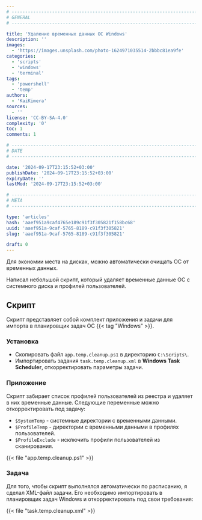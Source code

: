 ```yaml
---
# -------------------------------------------------------------------------------------------------------------------- #
# GENERAL
# -------------------------------------------------------------------------------------------------------------------- #

title: 'Удаление временных данных ОС Windows'
description: ''
images:
  - 'https://images.unsplash.com/photo-1624971035514-2bbbc81ea9fe'
categories:
  - 'scripts'
  - 'windows'
  - 'terminal'
tags:
  - 'powershell'
  - 'temp'
authors:
  - 'KaiKimera'
sources:
  - ''
license: 'CC-BY-SA-4.0'
complexity: '0'
toc: 1
comments: 1

# -------------------------------------------------------------------------------------------------------------------- #
# DATE
# -------------------------------------------------------------------------------------------------------------------- #

date: '2024-09-17T23:15:52+03:00'
publishDate: '2024-09-17T23:15:52+03:00'
expiryDate: ''
lastMod: '2024-09-17T23:15:52+03:00'

# -------------------------------------------------------------------------------------------------------------------- #
# META
# -------------------------------------------------------------------------------------------------------------------- #

type: 'articles'
hash: 'aaef951a9caf4765e189c91f3f305821f158bc68'
uuid: 'aaef951a-9caf-5765-8189-c91f3f305821'
slug: 'aaef951a-9caf-5765-8189-c91f3f305821'

draft: 0
---
```


Для экономии места на дисках, можно автоматически очищать ОС от временных данных.

<!--more-->

Написал небольшой скрипт, который удаляет временные данные ОС с системного диска и профилей пользователей.

## Скрипт

Скрипт представляет собой комплект приложения и задачи для импорта в планировщик задач ОС {{< tag "Windows" >}}.

### Установка

- Скопировать файл `app.temp.cleanup.ps1` в директорию `C:\Scripts\`.
- Импортировать задания `task.temp.cleanup.xml` в **Windows Task Scheduler**, откорректировать параметры задачи.

### Приложение

Скрипт забирает список профилей пользователей из реестра и удаляет в них временные данные. Следующие переменные можно откорректировать под задачу:

- `$SystemTemp` - системные директории с временными данными.
- `$ProfileTemp` - директории с временными данными в профилях пользователей.
- `$ProfileExclude` - исключить профили пользователей из сканирования.

{{< file "app.temp.cleanup.ps1" >}}

### Задача

Для того, чтобы скрипт выполнялся автоматически по расписанию, я сделал XML-файл задачи. Его необходимо импортировать в планировщик задач Windows и откорректировать под свои требования:

{{< file "task.temp.cleanup.xml" >}}
